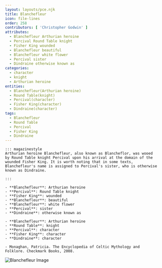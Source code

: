 ```yaml
---
layout: layouts/pce.njk
title: Blanchefleur
icon: file-lines
order: 258
contributors: [ 'Christopher Godwin' ]
attributes:
  - Blanchefleur Arthurian heroine
  - Percival Round Table knight
  - Fisher King wounded
  - Blanchefleur beautiful
  - Blanchefleur white flower
  - Percival sister
  - Dindraine otherwise known as
categories:
  - character
  - knight
  - Arthurian heroine
entities:
  - Blanchefleur(Arthurian heroine)
  - Round Table(knight)
  - Percival(character)
  - Fisher King(character)
  - Dindraine(character)
tags:
  - Blanchefleur
  - Round Table
  - Percival
  - Fisher King
  - Dindraine
---
```

``` tab [group1:Info]
::: magazinestyle
Arthurian heroine Blanchefleur, also known as Blancheflor, was wooed by Round Table knight Percival upon his arrival at the domain of the wounded Fisher King. It is worth noting that in some texts, Blanchefleur's name is assigned to Percival's sister, who is otherwise known as Dindraine.

:::
```
``` tab [group1:Attributes]
- **Blanchefleur**: Arthurian heroine
- **Percival**: Round Table knight
- **Fisher King**: wounded
- **Blanchefleur**: beautiful
- **Blanchefleur**: white flower
- **Percival**: sister
- **Dindraine**: otherwise known as
```
``` tab [group1:Entities]
- **Blanchefleur**: Arthurian heroine
- **Round Table**: knight
- **Percival**: character
- **Fisher King**: character
- **Dindraine**: character
```
``` tab [group1:Sources]
- Monaghan, Patricia. The Encyclopedia of Celtic Mythology and Folklore. Checkmark Books, 2008.
```
![Blanchefleur Image](['https://upload.wikimedia.org/wikipedia/commons/9/9a/Edwin_Austin_Abbey_-_Galahad_Parts_from_His_Bride%2C_Blanchefleur.jpg'])
